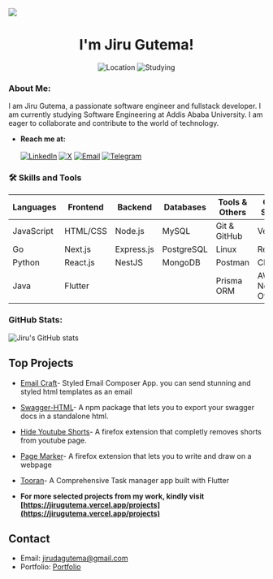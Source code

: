 ![](https://komarev.com/ghpvc/?username=jirugutema)

<h1 align="center">I'm Jiru Gutema!</h1>

<p align="center">
        <img src="https://img.shields.io/badge/Location-Ethiopia-blue" alt="Location">
        <img src="https://img.shields.io/badge/Studying-Software%20Engineering-brightgreen" alt="Studying">
        
</p>

### About Me:

<p>
I am Jiru Gutema, a passionate software engineer and fullstack developer. I am currently studying Software Engineering at Addis Ababa University. I am eager to collaborate and contribute to the world of technology.</p>

- **Reach me at:** <br/> <br/> [![LinkedIn](https://img.shields.io/badge/LinkedIn-0077B5?style=for-the-badge&logo=linkedin&logoColor=white)](https://www.linkedin.com/in/jiru-gutema/) [![X](https://img.shields.io/badge/X-1DA1F2?style=for-the-badge&logo=x&logoColor=white)](https://www.x.com/JiruGutema) [![Email](https://img.shields.io/badge/Email-D14836?style=for-the-badge&logo=gmail&logoColor=white)](mailto:jirudagutema@gmail.com) [![Telegram](https://img.shields.io/badge/Telegram-2CA5E0?style=for-the-badge&logo=telegram&logoColor=white)](https://t.me/@Jethior)


### 🛠️ Skills and Tools

| **Languages** | **Frontend** | **Backend** | **Databases** | **Tools & Others** | **Cloud & Services** |
| ------------- | ------------ | ----------- | ------------- | ------------------ | -------------------- |
| JavaScript    | HTML/CSS     | Node.js     | MySQL         | Git & GitHub       | Vercel               |
| Go            | Next.js      | Express.js  | PostgreSQL    | Linux              | Render               |
| Python        | React.js     | NestJS      | MongoDB       | Postman            | Cloudinary           |
| Java          | Flutter      |             |               | Prisma ORM         | AWS S3, Neon, Others |

</p>

### GitHub Stats:

<p>
        <img src="https://github-readme-stats.vercel.app/api?username=JiruGutema&show_icons=true&theme=radical" alt="Jiru's GitHub stats">
</p>

## Top Projects

- [Email Craft](https://github.com/jirugutema/Email-Craft)- Styled Email Composer App. you can send stunning and styled html templates as an email
- [Swagger-HTML](https://github.com/jirugutema/html-swagger)- A npm package that lets you to export your swagger docs in a standalone html.
- [Hide Youtube Shorts](https://addons.mozilla.org/en-US/firefox/addon/hide-youtube-short/)- A firefox extension that completly removes shorts from youtube page.
- [Page Marker](https://addons.mozilla.org/en-US/firefox/addon/draw-and-mark-a-webpage/)- A firefox extension that lets you to write and draw on a webpage
- [Tooran](https://tooran-documentation.vercel.app/)- A Comprehensive Task manager app built with Flutter

- **For more selected projects from my work, kindly visit [https://jirugutema.vercel.app/projects](https://jirugutema.vercel.app/projects)**

## Contact

- Email: [jirudagutema@gmail.com](mailto:jirudagutema@gmail.com)
- Portfolio: [Portfolio](https://jirugutema.vercel.app)
